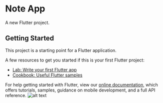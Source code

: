 # Note App

A new Flutter project.

## Getting Started

This project is a starting point for a Flutter application.

A few resources to get you started if this is your first Flutter project:

- [Lab: Write your first Flutter app](https://flutter.dev/docs/get-started/codelab)
- [Cookbook: Useful Flutter samples](https://flutter.dev/docs/cookbook)

For help getting started with Flutter, view our
[online documentation](https://flutter.dev/docs), which offers tutorials,
samples, guidance on mobile development, and a full API reference.
![alt text](https://vignette.wikia.nocookie.net/naruto/images/4/4a/Obito_Uchiha.png/revision/latest/scale-to-width-down/340?cb=20160312115221/to/img.png)